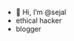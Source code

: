 - 👋 Hi, I’m @sejal
- ethical hacker
- blogger

<!---
sejallllllll/sejallllllll is a ✨ special ✨ repository because its `README.md` (this file) appears on your GitHub profile.
You can click the Preview link to take a look at your changes.
--->
